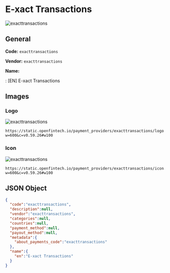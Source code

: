 
# E-xact Transactions 
![exacttransactions](https://static.openfintech.io/payment_providers/exacttransactions/logo.svg?w=600&c=v0.59.26#w100)  

## General 
 
**Code:** `exacttransactions`  
 
**Vendor:** `exacttransactions`  
 
**Name:**  
 
:	[EN] E-xact Transactions  

## Images 

### Logo 
 
![exacttransactions](https://static.openfintech.io/payment_providers/exacttransactions/logo.svg?w=600&c=v0.59.26#w100)  

```
https://static.openfintech.io/payment_providers/exacttransactions/logo.svg?w=600&c=v0.59.26#w100
```  

### Icon 
 
![exacttransactions](https://static.openfintech.io/payment_providers/exacttransactions/icon.svg?w=600&c=v0.59.26#w100)  

```
https://static.openfintech.io/payment_providers/exacttransactions/icon.svg?w=600&c=v0.59.26#w100
```  

## JSON Object 

```json
{
  "code":"exacttransactions",
  "description":null,
  "vendor":"exacttransactions",
  "categories":null,
  "countries":null,
  "payment_method":null,
  "payout_method":null,
  "metadata":{
    "about_payments_code":"exacttransactions"
  },
  "name":{
    "en":"E-xact Transactions"
  }
}
```  
